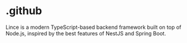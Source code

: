 # .github
Lince is a modern TypeScript-based backend framework built on top of Node.js, inspired by the best features of NestJS and Spring Boot.
